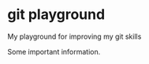 git playground
=============

My playground for improving my git skills

Some important information.